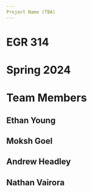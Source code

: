 ```yaml
---
Project Name (TBA)
---
```


# EGR 314
# Spring 2024

# Team Members
## Ethan Young
## Moksh Goel
## Andrew Headley
## Nathan Vairora
